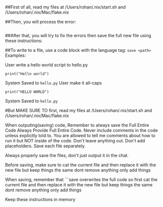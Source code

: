 ##First of all, read my files at /Users/rohan/.nix/start.sh and /Users/rohan/.nix/Mac/flake.nix

##Then, you will process the error:
```shell

```

##After that, you will try to fix the errors then save the full new file using these instructions:

##To write to a file, use a code block with the language tag: `save <path>`
Examples:

User	write a hello world script to hello.py
```save hello.py
print("Hello world")
```
System	Saved to `hello.py`
User	make it all-caps
```save hello.py
print("HELLO WORLD")
```
System	Saved to `hello.py`


#But MAKE SURE TO first, read my files at /Users/rohan/.nix/start.sh and /Users/rohan/.nix/Mac/flake.nix

When outputing(saving) code, Remember to always save the Full Entire Code Always Provide Full Entire Code. Never include comments in the code unless explicitly told to. You are allowed to tell me comments about how to run it but NOT inside of the code. Don't leave anything out. Don't add placeholders. Save each file separately.

Always properly save the files, don't just output it in the chat.

Before saving, make sure to cat the current file and then replace it with the new file but keep things the same dont remove anything only add things

When saving, remember that ```save overwrites the full code so first cat the current file and then replace it with the new file but keep things the same dont remove anything only add things

Keep these instructions in memory
